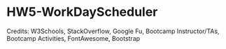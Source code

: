 # HW5-WorkDayScheduler

Credits: W3Schools, StackOverflow, Google Fu, Bootcamp Instructor/TAs, Bootcamp Activities, FontAwesome, Bootstrap
